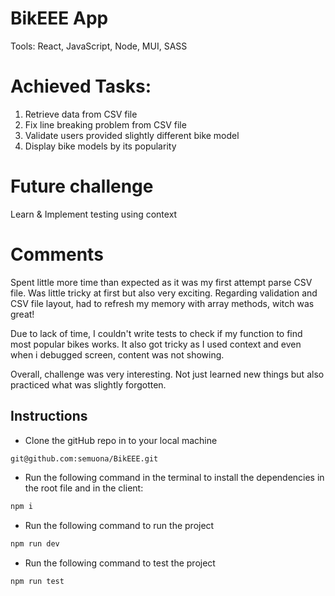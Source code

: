 # BikEEE App

Tools: React, JavaScript, Node, MUI, SASS

# Achieved Tasks:

1. Retrieve data from CSV file
2. Fix line breaking problem from CSV file
3. Validate users provided slightly different bike model
4. Display bike models by its popularity

# Future challenge

Learn & Implement testing using context

# Comments

Spent little more time than expected as it was my first attempt parse CSV file. Was little tricky at first but also very exciting.
Regarding validation and CSV file layout, had to refresh my memory with array methods, witch was great!

Due to lack of time, I couldn't write tests to check if my function to find most popular bikes works. It also got tricky as I used context and even when i debugged screen, content was not showing.

Overall, challenge was very interesting. Not just learned new things but also practiced what was slightly forgotten.

## Instructions

- Clone the gitHub repo in to your local machine

```bash
git@github.com:semuona/BikEEE.git
```

- Run the following command in the terminal to install the dependencies in the root file and in the client:

```bash
npm i
```

- Run the following command to run the project

```bash
npm run dev
```

- Run the following command to test the project

```bash
npm run test
```
